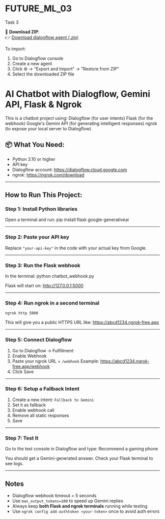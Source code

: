 # FUTURE_ML_03
Task 3

🔗 **Download ZIP**:  
👉 [Download dialogflow agent (.zip)](https://drive.google.com/file/d/1dXbrlvYVjyhkDuRXckuUG9_GCZzDHgS1/view?usp=sharing)

To import:
1. Go to Dialogflow console
2. Create a new agent
3. Click ⚙️ → "Export and Import" → "Restore from ZIP"
4. Select the downloaded ZIP file

# AI Chatbot with Dialogflow, Gemini API, Flask & Ngrok

This is a chatbot project using:
Dialogflow (for user intents)
 Flask (for the webhook)
 Google's Gemini API (for generating intelligent responses)
 ngrok (to expose your local server to Dialogflow)


## 📦 What You Need:
- Python 3.10 or higher
- API key
- Dialogflow account: https://dialogflow.cloud.google.com
- ngrok: https://ngrok.com/download

---

## How to Run This Project:

### Step 1: Install Python libraries
Open a terminal and run:
    pip install flask google-generativeai

---

### Step 2: Paste your API key
Replace `"your-api-key"` in the code with your actual key from Google.

---

### Step 3: Run the Flask webhook
In the terminal:
    python chatbot_webhook.py

Flask will start on:
    http://127.0.0.1:5000

---

### Step 4: Run ngrok in a second terminal
    ngrok http 5000

This will give you a public HTTPS URL like:
    https://abcd1234.ngrok-free.app

---

### Step 5: Connect Dialogflow

1. Go to Dialogflow → Fulfillment
2. Enable Webhook
3. Paste your ngrok URL + `/webhook`
   Example:
   https://abcd1234.ngrok-free.app/webhook
4. Click Save

---

### Step 6: Setup a Fallback Intent

1. Create a new intent: `Fallback to Gemini`
2. Set it as fallback
3. Enable webhook call
4. Remove all static responses
5. Save

---

### Step 7: Test It

Go to the test console in Dialogflow and type:
    Recommend a gaming phone

You should get a Gemini-generated answer.
Check your Flask terminal to see logs.

---

## Notes

- Dialogflow webhook timeout = 5 seconds
- Use `max_output_tokens=100` to speed up Gemini replies
- Always keep **both Flask and ngrok terminals** running while testing
- Use `ngrok config add-authtoken <your-token>` once to avoid auth errors
